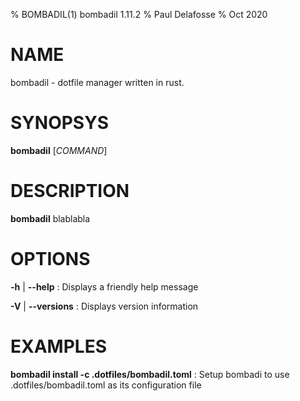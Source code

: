 % BOMBADIL(1) bombadil 1.11.2
% Paul Delafosse
% Oct 2020

# NAME

bombadil - dotfile manager written in rust.

# SYNOPSYS

**bombadil** [*COMMAND*]

# DESCRIPTION 

**bombadil** blablabla

# OPTIONS

**-h** | **--help**
: Displays a friendly help message

**-V** | **--versions**
: Displays version information

# EXAMPLES

**bombadil install -c .dotfiles/bombadil.toml**
: Setup bombadi to use .dotfiles/bombadil.toml as its configuration file


